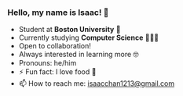 ### Hello, my name is Isaac! 👋

- Student at **Boston University** 🐶
- Currently studying **Computer Science** 👨🏻‍💻
- Open to collaboration!
- Always interested in learning more 🤓
- Pronouns: he/him
- ⚡ Fun fact: I love food 🤤
- 📫 How to reach me: isaacchan1213@gmail.com

